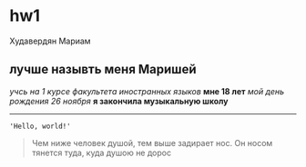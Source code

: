 # hw1
Худавердян Мариам
## лучше назывть меня Маришей
*учсь на 1 курсе факультета иностранных языков*
**мне 18 лет**
_мой день рождения 26 ноября_
__я закончила музыкальную школу__
***
    'Hello, world!'
 > Чем ниже человек душой, тем выше задирает нос. Он носом тянется туда, куда душою не дорос

